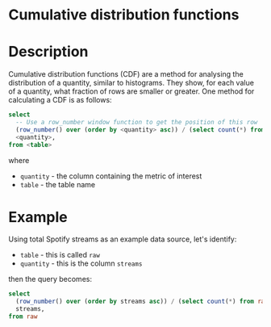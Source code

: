 # Cumulative distribution functions


# Description
Cumulative distribution functions (CDF) are a method for analysing the distribution of a quantity, similar to histograms. They show, for each value of a quantity, what fraction of rows are smaller or greater.
One method for calculating a CDF is as follows:

```sql
select
  -- Use a row_number window function to get the position of this row
  (row_number() over (order by <quantity> asc)) / (select count(*) from <table>) cdf,
  <quantity>,
from <table>
```
where
- `quantity` - the column containing the metric of interest
- `table` - the table name
# Example

Using total Spotify streams as an example data source, let's identify:
- `table` - this is called `raw`
- `quantity` - this is the column `streams`

then the query becomes:

```sql
select
  (row_number() over (order by streams asc)) / (select count(*) from raw) frac,
  streams,
from raw
```